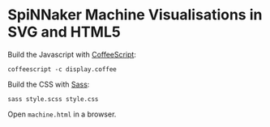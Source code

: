 SpiNNaker Machine Visualisations in SVG and HTML5
=================================================

Build the Javascript with [CoffeeScript](http://coffeescript.org):

    coffeescript -c display.coffee


Build the CSS with [Sass](http://sass-lang.com):

    sass style.scss style.css

Open `machine.html` in a browser.
